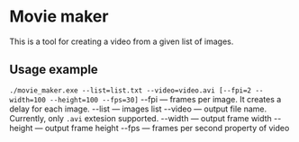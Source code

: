 # Movie maker
This is a tool for creating a video from a given list of images.

## Usage example
`./movie_maker.exe --list=list.txt --video=video.avi [--fpi=2 --width=100 --height=100 --fps=30]`
 --fpi — frames per image. It creates a delay for each image.
 --list — images list
 --video — output file name. Currently, only `.avi` extesion supported.
 --width — output frame width
 --height — output frame height
 --fps — frames per second property of video
